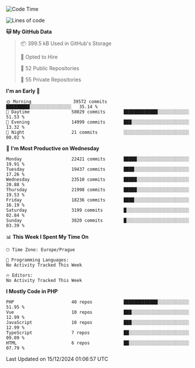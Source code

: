 <!--START_SECTION:waka-->
![Code Time](http://img.shields.io/badge/Code%20Time-1%2C583%20hrs%2058%20mins-blue)

![Lines of code](https://img.shields.io/badge/From%20Hello%20World%20I%27ve%20Written-34.9%20million%20lines%20of%20code-blue)

**🐱 My GitHub Data** 

> 📦 399.5 kB Used in GitHub's Storage 
 > 
> 💼 Opted to Hire
 > 
> 📜 52 Public Repositories 
 > 
> 🔑 55 Private Repositories 
 > 
**I'm an Early 🐤** 

```text
🌞 Morning                39572 commits       █████████░░░░░░░░░░░░░░░░   35.14 % 
🌆 Daytime                58029 commits       █████████████░░░░░░░░░░░░   51.53 % 
🌃 Evening                14999 commits       ███░░░░░░░░░░░░░░░░░░░░░░   13.32 % 
🌙 Night                  21 commits          ░░░░░░░░░░░░░░░░░░░░░░░░░   00.02 % 
```
📅 **I'm Most Productive on Wednesday** 

```text
Monday                   22421 commits       █████░░░░░░░░░░░░░░░░░░░░   19.91 % 
Tuesday                  19437 commits       ████░░░░░░░░░░░░░░░░░░░░░   17.26 % 
Wednesday                23510 commits       █████░░░░░░░░░░░░░░░░░░░░   20.88 % 
Thursday                 21998 commits       █████░░░░░░░░░░░░░░░░░░░░   19.53 % 
Friday                   18236 commits       ████░░░░░░░░░░░░░░░░░░░░░   16.19 % 
Saturday                 3199 commits        █░░░░░░░░░░░░░░░░░░░░░░░░   02.84 % 
Sunday                   3820 commits        █░░░░░░░░░░░░░░░░░░░░░░░░   03.39 % 
```


📊 **This Week I Spent My Time On** 

```text
🕑︎ Time Zone: Europe/Prague

💬 Programming Languages: 
No Activity Tracked This Week

🔥 Editors: 
No Activity Tracked This Week
```

**I Mostly Code in PHP** 

```text
PHP                      40 repos            █████████████░░░░░░░░░░░░   51.95 % 
Vue                      10 repos            ███░░░░░░░░░░░░░░░░░░░░░░   12.99 % 
JavaScript               10 repos            ███░░░░░░░░░░░░░░░░░░░░░░   12.99 % 
TypeScript               7 repos             ██░░░░░░░░░░░░░░░░░░░░░░░   09.09 % 
HTML                     6 repos             ██░░░░░░░░░░░░░░░░░░░░░░░   07.79 % 
```




 Last Updated on 15/12/2024 01:06:57 UTC
<!--END_SECTION:waka-->
<!--
**AlexKratky/AlexKratky** is a ✨ _special_ ✨ repository because its `README.md` (this file) appears on your GitHub profile.

Here are some ideas to get you started:

- 🔭 I’m currently working on ...
- 🌱 I’m currently learning ...
- 👯 I’m looking to collaborate on ...
- 🤔 I’m looking for help with ...
- 💬 Ask me about ...
- 📫 How to reach me: ...
- 😄 Pronouns: ...
- ⚡ Fun fact: ...
-->
